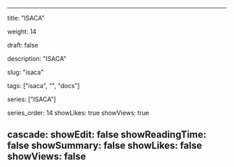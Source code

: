 ---

title: "ISACA"

weight: 14

draft: false

description: "ISACA"

slug: "isaca"

tags: ["isaca", "", "docs"]

series: ["ISACA"]

series_order: 14
showLikes: true
showViews: true

cascade:
  showEdit: false
  showReadingTime: false
  showSummary: false
  showLikes: false
  showViews: false
---
